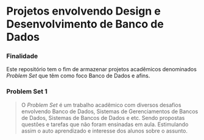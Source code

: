 # Projetos envolvendo Design e Desenvolvimento de Banco de Dados
### Finalidade
Este repositório tem o fim de armazenar projetos acadêmicos denominados _Problem Set_ que têm como foco Banco de Dados e afins.

### Problem Set 1
> O _Problem Set_ é um trabalho acadêmico com diversos desafios envolvendo Banco de Dados, Sistemas de Gerenciamentos de Bancos de Dados, Sistemas de Bancos de Dados e etc. Sendo propostas questões e tarefas que não foram ensinadas em aula. Estimulando assim o auto aprendizado e interesse dos alunos sobre o assunto.
